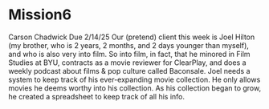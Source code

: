 # Mission6

Carson Chadwick
Due 2/14/25
Our (pretend) client this week is Joel Hilton (my brother, who is 2 years, 2 months, 
and 2 days younger than myself), and who is also very into film. So into film, in 
fact, that he minored in Film Studies at BYU, contracts as a movie reviewer for 
ClearPlay, and does a weekly podcast about films & pop culture called Baconsale.
Joel needs a system to keep track of his ever-expanding movie collection. He only 
allows movies he deems worthy into his collection. As his collection began to 
grow, he created a spreadsheet to keep track of all his info.
